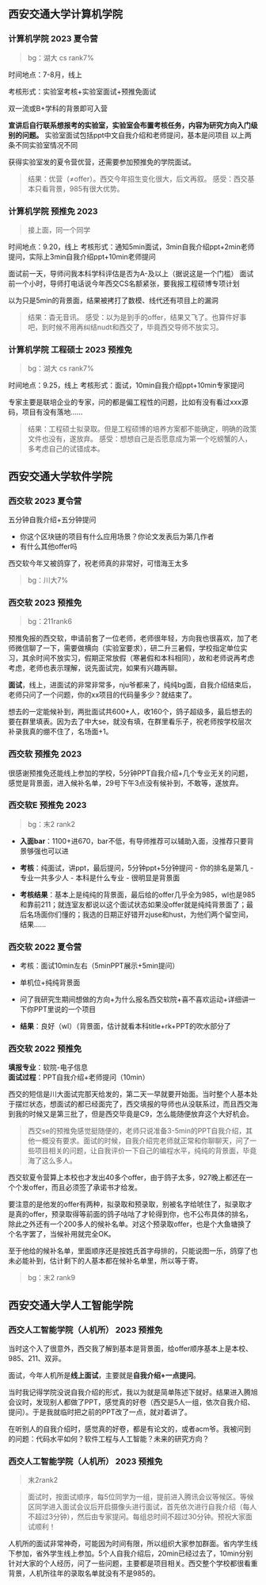 
## 西安交通大学计算机学院
### 计算机学院 2023 夏令营

> bg：湖大 cs rank7%

时间地点：7-8月，线上

考核形式：实验室考核+实验室面试+预推免面试

双一流或B+学科的背景即可入营

**宣讲后自行联系想报考的实验室，实验室会布置考核任务，内容为研究方向入门级别的问题。**
实验室面试包括ppt中文自我介绍和老师提问，基本是问项目
以上两条不同实验室情况不同

获得实验室发的夏令营优营，还需要参加预推免的学院面试。


> 结果：优营（≠offer）。西交今年招生变化很大，后文再叙。
> 感受：西交基本只看背景，985有很大优势。

### 计算机学院 预推免 2023

> 接上面，同一个同学

时间地点：9.20，线上
考核形式：通知5min面试，3min自我介绍ppt+2min老师提问，实际上3min自我介绍ppt+10min老师提问

面试前一天，导师问我本科学科评估是否为A-及以上（据说这是一个门槛）
面试前一个小时，导师打电话说今年西交CS名额紧张，要我报工程硕博专项计划

以为只是5min的背景面，结果被拷打了数模、线代还有项目上的漏洞

> 结果：杳无音讯。
> 感受：以为是到手的offer，结果又飞了。也算件好事吧，到时候不用再纠结nudt和西交了，毕竟西交导师不放实习。


### 计算机学院 工程硕士 2023 预推免

> bg：湖大 cs rank7%

时间地点：9.25，线上
考核形式：面试，10min自我介绍ppt+10min专家提问

专家主要是联培企业的专家，问的都是偏工程性的问题，比如有没有看过xxx源码，项目有没有落地……

>结果：工程硕士拟录取。但是工程硕博的培养方案都不能确定，明确的政策文件也没有，遂放弃。
  感受：想想自己是否愿意成为第一个吃螃蟹的人，多考虑自己的试错成本。


## 西安交通大学软件学院
### 西交软 2023 夏令营


五分钟自我介绍+五分钟提问

- 你这个区块链的项目有什么应用场景？你论文发表后为第几作者
- 有什么其他offer吗



西交软今年又被鸽穿了，祝老师真的非常好，可惜海王太多



> bg：川大7%

### 西交软 2023 预推免

> bg：211rank6

预推免报的西交软，申请前套了一位老师，老师很年轻，方向我也很喜欢，加了老师微信聊了一下，需要做横向（实验室要求），研二升三暑假，学校指定单位实习，其余时间不放实习，假期正常放假（寒暑假和本科相同），故和老师说再考虑考虑，老师也表示理解，说先面试完，如果有兴趣再聊。

**面试**，线上，进面试的非常非常多，nju爷都来了，纯纯bg面，自我介绍结束后，老师只问了一个问题，你的xx项目的代码量多少？就结束了。

想去的一定能候补到，两批面试共600+人，收160个，鸽子超级多，最后想去的要在群里填表。因为去了中大se，就没有填，在群里看乐子，祝老师按学校层次补录我真的绷不住了，名场面+1。

### 西交软 预推免 2023


很感谢预推免还能线上参加的学校，5分钟PPT自我介绍+几个专业无关的问题，感觉是背景面，进入候补名单，29号下午3点没有候补到，不敢等，遂放弃。

### 西交软E 预推免 2023

> bg：末2 rank2

- **入面bar**：1100+进670，bar不低，有导师推荐可以辅助入面，没推荐只要背景够强也可以进
- **考核**：纯面试，讲ppt，最后提问，5分钟ppt+5分钟提问
	  - 你的排名是第几
	  - 专业一共多少人
	  - 本科是什么专业
	  - 很明显是背景面

- **考核结果**：基本上是纯纯的背景面，最后给的offer几乎全为985，wl也是985和靠前211；就连室友都说以这个面试状态如果没offer就是纯纯背景面了；最后名场面你们懂的；我选的日期正好错开zjuse和hust，为他们两个留空间，结果……


### 西交软 2022 夏令营

- 考核：面试10min左右（5minPPT展示+5min提问）
- 单机位+纯纯背景面
- 问了我研究生期间想做的方向+为什么报名西交软院+喜不喜欢运动+详细讲一下你PPT里说的一个项目


- **结果**：良好（wl）（背景面，估计就看本科title+rk+PPT的吹水部分了

### 西交软 2022 预推免

**填报专业**：软院-电子信息  
**面试过程**：PPT自我介绍+老师提问（10min）  

西交的短信是川大面试完那天给发的，第二天一早就要开始面。当时整个人基本处于摆烂状态，想面试的都已经面完了，西交填报的导师也从没联系过，而且西交海到我的时候又是第三批了，但是西交毕竟是C9，怎么能随便放弃这个大好机会。

> 西交se的预推免感觉挺随便的，老师只说准备3-5min的PPT自我介绍，其他一概没有要求。面试的时候，自我介绍完老师就正常和你聊聊天，问了一些项目相关的问题，让自我评价一下自己的编程水平，纯纯的背景面，毕竟海了这么多人。

西交软夏令营算上本校也才发出40多个offer，由于鸽子太多，927晚上都还在一个个发offer，而且必须签了承诺书才给发。

要注意的是他发的offer有两种，拟录取和预录取，别被名字给唬住了，拟录取才是真的offer，预录取得等前面的鸽子咕咕了才轮得到你，也不公布具体的排名，除此之外还有一个200多人的候补名单。对这个预录取offer，也是个大鱼塘换了个名字罢了，当候补用就完全OK。

至于他给的候补名单，里面顺序还是按姓氏首字母排的，只能说图一乐，鸽穿了也未必能补到，估计剩下的人基本都在候补名单里，所以等于寄。

> bg：末2 rank9

## 西安交通大学人工智能学院

### 西交人工智能学院（人机所） 2023 预推免

当时这个入了很意外，西交我了解到基本是背景面，给offer顺序基本上是本校、985、211、双非。

面试，今年人机所是**线上面试**，主要就是**自我介绍+一点提问**。

当时我记得学院没说自我介绍的形式，我以为就是简单陈述下就好。结果进入腾旭会议时，发现别人都做了PPT，感觉真的好卷（西交是5人一组，依次自我介绍、提问）。于是我就临时把之前的PPT改了一点，就对着讲了。

在听别人的自我介绍时，感觉真的好卷，都是有论文的，或者acm爷。我被问到的问题：代码水平如何？软件工程与人工智能？未来的研究方向？

### 西交人工智能学院（人机所） 2023 预推免

> 末2rank2

> 面试时，按面试顺序，每5位同学为一组，提前进入腾讯会议等候区。等候区同学进入面试会议后开启摄像头进行面试，首先依次进行自我介绍（每人不超过3分钟），然后由专家提问。每组总时间不超过30分钟。预祝大家面试顺利！

人机所的面试非常神奇，可能因为时间有限，所以组织大家参加群面。省内学生线下参加，省外学生线上参加。5个人自我介绍后，20min已经过去了，10min分别针对大家的个人经历，问了一些问题，主要都是项目相关。西交整个学校都很看重背景，人机所往年的录取名单就没有不是985的。

